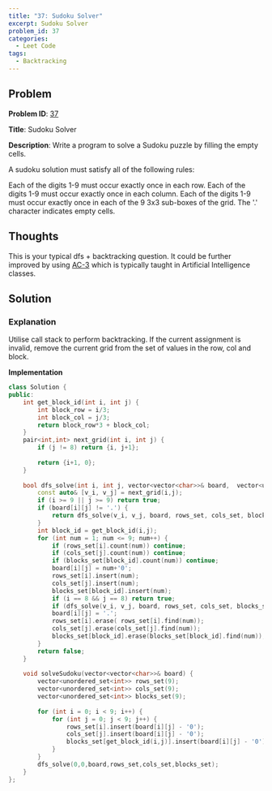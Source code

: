 ```yaml
---
title: "37: Sudoku Solver"
excerpt: Sudoku Solver
problem_id: 37 
categories:
  - Leet Code
tags:
  - Backtracking 
---
```


## Problem

**Problem ID**: [37](https://leetcode.com/problems/sudoku-solver/)

**Title**: Sudoku Solver

**Description**: Write a program to solve a Sudoku puzzle by filling the empty cells.

A sudoku solution must satisfy all of the following rules:

Each of the digits 1-9 must occur exactly once in each row.
Each of the digits 1-9 must occur exactly once in each column.
Each of the digits 1-9 must occur exactly once in each of the 9 3x3 sub-boxes of the grid.
The '.' character indicates empty cells.


## Thoughts

This is your typical dfs + backtracking question. It could be further improved by
using [AC-3](https://en.wikipedia.org/wiki/AC-3_algorithm) which is typically taught
in Artificial Intelligence classes.

## Solution

### Explanation

Utilise call stack to perform backtracking. If the current assignment is invalid, remove the
current grid from the set of values in the row, col and block.


**Implementation**

```cpp
class Solution {
public:
    int get_block_id(int i, int j) {
        int block_row = i/3;
        int block_col = j/3;
        return block_row*3 + block_col;
    }
    pair<int,int> next_grid(int i, int j) {
        if (j != 8) return {i, j+1};
        
        return {i+1, 0};
    }
    
    bool dfs_solve(int i, int j, vector<vector<char>>& board,  vector<unordered_set<int>>& rows_set, vector<unordered_set<int>>& cols_set, vector<unordered_set<int>>& blocks_set) {
        const auto& [v_i, v_j] = next_grid(i,j);
        if (i >= 9 || j >= 9) return true;
        if (board[i][j] != '.') {
            return dfs_solve(v_i, v_j, board, rows_set, cols_set, blocks_set);
        }
        int block_id = get_block_id(i,j);
        for (int num = 1; num <= 9; num++) {
            if (rows_set[i].count(num)) continue;
            if (cols_set[j].count(num)) continue;
            if (blocks_set[block_id].count(num)) continue;
            board[i][j] = num+'0';
            rows_set[i].insert(num);
            cols_set[j].insert(num);
            blocks_set[block_id].insert(num);
            if (i == 8 && j == 8) return true;
            if (dfs_solve(v_i, v_j, board, rows_set, cols_set, blocks_set)) return true;
            board[i][j] = '.';
            rows_set[i].erase( rows_set[i].find(num));
            cols_set[j].erase(cols_set[j].find(num));
            blocks_set[block_id].erase(blocks_set[block_id].find(num));
        }    
        return false;
    }
    
    void solveSudoku(vector<vector<char>>& board) {
        vector<unordered_set<int>> rows_set(9);
        vector<unordered_set<int>> cols_set(9);
        vector<unordered_set<int>> blocks_set(9);
        
        for (int i = 0; i < 9; i++) {
            for (int j = 0; j < 9; j++) {
                rows_set[i].insert(board[i][j] - '0');
                cols_set[j].insert(board[i][j] - '0');
                blocks_set[get_block_id(i,j)].insert(board[i][j] - '0');
            }
        }
        dfs_solve(0,0,board,rows_set,cols_set,blocks_set);
    }
};
```

